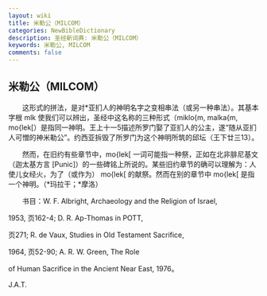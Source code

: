 ```yaml
---
layout: wiki
title: 米勒公（MILCOM）
categories: NewBibleDictionary
description: 圣经新词典: 米勒公（MILCOM）
keywords: 米勒公, MILCOM
comments: false
---
```


## 米勒公（MILCOM）

　　这形式的拼法，是对*亚扪人的神明名字之变相串法（或另一种串法）。其基本字根 mlk 使我们可以辨出，圣经中这名称的三种形式（miklo{m, malka{m, mo{lek[）是指同一神明。王上十一5描述所罗门娶了亚扪人的公主，遂“随从亚扪人可憎的神米勒公”。约西亚拆毁了所罗门为这个神明所筑的邱坛（王下廿三13）。

　　然而，在旧约有些章节中，mo{lek[ 一词可能指一种祭，正如在北非腓尼基文（迦太基方言 [Punic]）的一些碑铭上所说的。某些旧约章节的确可以理解为：人使儿女经火，为了（或作为） mo{lek[ 的献祭。然而在别的章节中 mo{lek[ 是指一个神明。（*玛拉干；*摩洛）

　　书目：W. F. Albright, Archaeology and the Religion of Israel,

1953, 页162-4; D. R. Ap-Thomas in POTT,

页271; R. de Vaux, Studies in Old Testament Sacrifice,

1964, 页52-90; A. R. W. Green, The Role

of Human Sacrifice in the Ancient Near East, 1976。

J.A.T.








